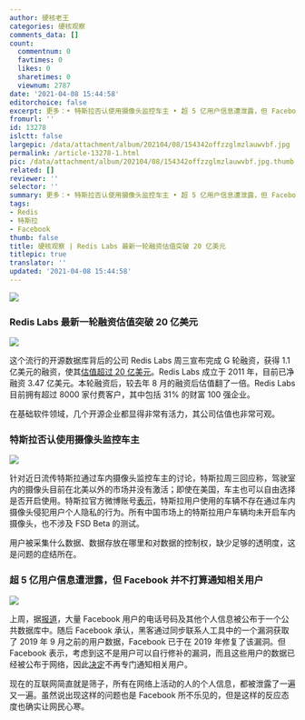 ```yaml
---
author: 硬核老王
categories: 硬核观察
comments_data: []
count:
  commentnum: 0
  favtimes: 0
  likes: 0
  sharetimes: 0
  viewnum: 2787
date: '2021-04-08 15:44:58'
editorchoice: false
excerpt: 更多：• 特斯拉否认使用摄像头监控车主 • 超 5 亿用户信息遭泄露，但 Facebook 并不打算通知相关用户
fromurl: ''
id: 13278
islctt: false
largepic: /data/attachment/album/202104/08/154342offzzglmzlauwvbf.jpg
permalink: /article-13278-1.html
pic: /data/attachment/album/202104/08/154342offzzglmzlauwvbf.jpg.thumb.jpg
related: []
reviewer: ''
selector: ''
summary: 更多：• 特斯拉否认使用摄像头监控车主 • 超 5 亿用户信息遭泄露，但 Facebook 并不打算通知相关用户
tags:
- Redis
- 特斯拉
- Facebook
thumb: false
title: 硬核观察 | Redis Labs 最新一轮融资估值突破 20 亿美元
titlepic: true
translator: ''
updated: '2021-04-08 15:44:58'
---
```


![](/data/attachment/album/202104/08/154342offzzglmzlauwvbf.jpg)


### Redis Labs 最新一轮融资估值突破 20 亿美元


![](/data/attachment/album/202104/08/154354nwzl7lilngygiipi.jpg)


这个流行的开源数据库背后的公司 Redis Labs 周三宣布完成 G 轮融资，获得 1.1 亿美元的融资，使其[估值超过 20 亿美元](https://www.zdnet.com/article/redis-labs-surpasses-2b-valuation-with-latest-funding-round/)。Redis Labs 成立于 2011 年，目前已净融资 3.47 亿美元。本轮融资后，较去年 8 月的融资后估值翻了一倍。Redis Labs 目前拥有超过 8000 家付费客户，其中包括 31% 的财富 100 强企业。


在基础软件领域，几个开源企业都显得非常有活力，其公司估值也非常可观。


### 特斯拉否认使用摄像头监控车主


![](/data/attachment/album/202104/08/154424dtw36l6rif0ndjtd.jpg)


针对近日流传特斯拉通过车内摄像头监控车主的讨论，特斯拉周三回应称，驾驶室内的摄像头目前在北美以外的市场并没有激活；即使在美国，车主也可以自由选择是否开启使用。特斯拉官方微博账号[表示](https://weibo.com/7401083165/K9KZQ6FmY)，特斯拉用户使用的车辆不存在通过车内摄像头侵犯用户个人隐私的行为。所有中国市场上的特斯拉用户车辆均未开启车内摄像头，也不涉及 FSD Beta 的测试。


用户被采集什么数据、数据存放在哪里和对数据的控制权，缺少足够的透明度，这是问题的症结所在。


### 超 5 亿用户信息遭泄露，但 Facebook 并不打算通知相关用户


![](/data/attachment/album/202104/08/154446gskbttqdodjcmzsy.jpg)


上周，据[报道](https://news.appypie.com/04/05/1658221638/04-05-1658221638-04-05-1658221638-stolen-personal-data-533-million-facebook-users-leaks-online/)，大量 Facebook 用户的电话号码及其他个人信息被公布于一个公共数据库中。随后 Facebook 承认，黑客通过同步联系人工具中的一个漏洞获取了 2019 年 9 月之前的用户数据，Facebook 已于在 2019 年修复了该漏洞。但 Facebook 表示，考虑到这不是用户可以自行修补的漏洞，而且这些用户的数据已经被公布于网络，因此[决定](https://www.reuters.com/article/us-facebook-data-leak/facebook-does-not-plan-to-notify-half-billion-users-affected-by-data-leak-idUSKBN2BU2ZY)不再专门通知相关用户。


现在的互联网简直就是筛子，所有在网络上活动的人的个人信息，都被泄露了一遍又一遍。虽然说出现这样的问题也是 Facebook 所不乐见的，但是这样的反应态度也确实让网民心寒。